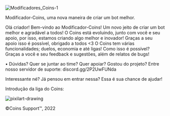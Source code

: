 ![Modificadores_Coins-1](https://user-images.githubusercontent.com/78621026/167232024-f5d94847-44a5-42aa-b12d-65241e6f4a3c.jpg)

Modificador-Coins, uma nova maneira de criar um bot melhor.

Olá criador! Bem-vindo ao Modificador-Coins! Um novo jeito de criar um bot melhor e agradável a todos!
O Coins está evoluindo, junto com você e seu apoio, por isso, estamos criando algo melhor e inovador!
Graças a seu apoio isso é possível, obrigado a todos <3
O Coins tem várias funcionalidades; duelos, economia e até ligas! Como isso é possível?
Graças a você e seu feedback e sugestões, além de relatos de bugs!

• Dúvidas? Quer se juntar ao time? Quer apoiar? Gostou do projeto? Entre  nosso servidor de suporte: discord.gg/2P2UwFUNda

Interessante né? Já pensou em entrar nessa? Essa é sua chance de ajudar!





Introdução da liga do Coins:

![pixilart-drawing](https://user-images.githubusercontent.com/78621026/167264573-6bf6f9b2-da53-4d3a-a277-45a06a0e82ad.png)

©Coins Support™, 2022






